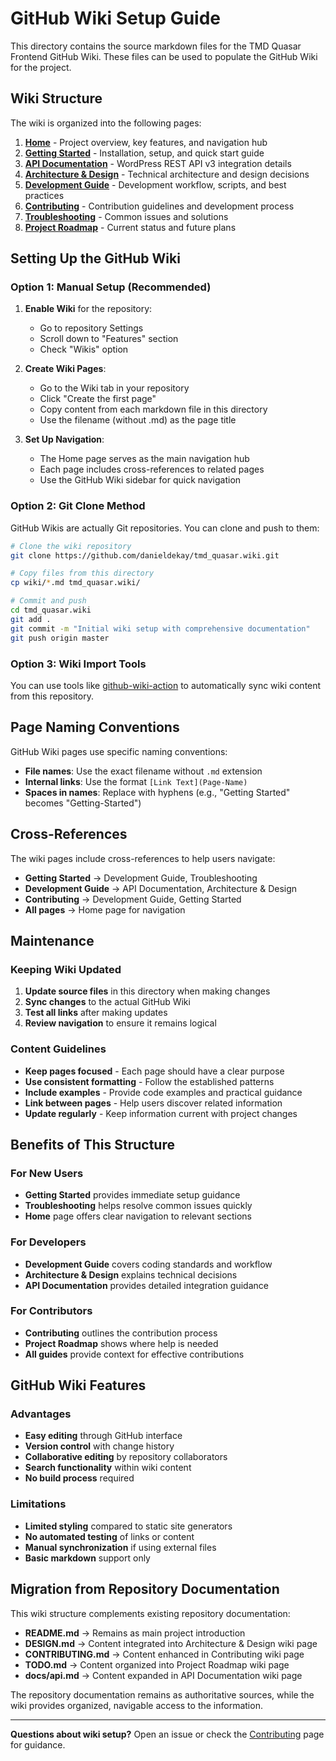 # GitHub Wiki Setup Guide

This directory contains the source markdown files for the TMD Quasar Frontend GitHub Wiki. These files can be used to populate the GitHub Wiki for the project.

## Wiki Structure

The wiki is organized into the following pages:

1. **[Home](Home.md)** - Project overview, key features, and navigation hub
2. **[Getting Started](Getting-Started.md)** - Installation, setup, and quick start guide
3. **[API Documentation](API-Documentation.md)** - WordPress REST API v3 integration details
4. **[Architecture & Design](Architecture-&-Design.md)** - Technical architecture and design decisions
5. **[Development Guide](Development-Guide.md)** - Development workflow, scripts, and best practices
6. **[Contributing](Contributing.md)** - Contribution guidelines and development process
7. **[Troubleshooting](Troubleshooting.md)** - Common issues and solutions
8. **[Project Roadmap](Project-Roadmap.md)** - Current status and future plans

## Setting Up the GitHub Wiki

### Option 1: Manual Setup (Recommended)

1. **Enable Wiki** for the repository:
   - Go to repository Settings
   - Scroll down to "Features" section
   - Check "Wikis" option

2. **Create Wiki Pages**:
   - Go to the Wiki tab in your repository
   - Click "Create the first page"
   - Copy content from each markdown file in this directory
   - Use the filename (without .md) as the page title

3. **Set Up Navigation**:
   - The Home page serves as the main navigation hub
   - Each page includes cross-references to related pages
   - Use the GitHub Wiki sidebar for quick navigation

### Option 2: Git Clone Method

GitHub Wikis are actually Git repositories. You can clone and push to them:

```bash
# Clone the wiki repository
git clone https://github.com/danieldekay/tmd_quasar.wiki.git

# Copy files from this directory
cp wiki/*.md tmd_quasar.wiki/

# Commit and push
cd tmd_quasar.wiki
git add .
git commit -m "Initial wiki setup with comprehensive documentation"
git push origin master
```

### Option 3: Wiki Import Tools

You can use tools like [github-wiki-action](https://github.com/marketplace/actions/github-wiki-action) to automatically sync wiki content from this repository.

## Page Naming Conventions

GitHub Wiki pages use specific naming conventions:

- **File names**: Use the exact filename without `.md` extension
- **Internal links**: Use the format `[Link Text](Page-Name)` 
- **Spaces in names**: Replace with hyphens (e.g., "Getting Started" becomes "Getting-Started")

## Cross-References

The wiki pages include cross-references to help users navigate:

- **Getting Started** → Development Guide, Troubleshooting
- **Development Guide** → API Documentation, Architecture & Design
- **Contributing** → Development Guide, Getting Started
- **All pages** → Home page for navigation

## Maintenance

### Keeping Wiki Updated

1. **Update source files** in this directory when making changes
2. **Sync changes** to the actual GitHub Wiki
3. **Test all links** after making updates
4. **Review navigation** to ensure it remains logical

### Content Guidelines

- **Keep pages focused** - Each page should have a clear purpose
- **Use consistent formatting** - Follow the established patterns
- **Include examples** - Provide code examples and practical guidance
- **Link between pages** - Help users discover related information
- **Update regularly** - Keep information current with project changes

## Benefits of This Structure

### For New Users
- **Getting Started** provides immediate setup guidance
- **Troubleshooting** helps resolve common issues quickly
- **Home** page offers clear navigation to relevant sections

### For Developers
- **Development Guide** covers coding standards and workflow
- **Architecture & Design** explains technical decisions
- **API Documentation** provides detailed integration guidance

### For Contributors
- **Contributing** outlines the contribution process
- **Project Roadmap** shows where help is needed
- **All guides** provide context for effective contributions

## GitHub Wiki Features

### Advantages
- **Easy editing** through GitHub interface
- **Version control** with change history
- **Collaborative editing** by repository collaborators
- **Search functionality** within wiki content
- **No build process** required

### Limitations
- **Limited styling** compared to static site generators
- **No automated testing** of links or content
- **Manual synchronization** if using external files
- **Basic markdown** support only

## Migration from Repository Documentation

This wiki structure complements existing repository documentation:

- **README.md** → Remains as main project introduction
- **DESIGN.md** → Content integrated into Architecture & Design wiki page
- **CONTRIBUTING.md** → Content enhanced in Contributing wiki page
- **TODO.md** → Content organized into Project Roadmap wiki page
- **docs/api.md** → Content expanded in API Documentation wiki page

The repository documentation remains as authoritative sources, while the wiki provides organized, navigable access to the information.

---

**Questions about wiki setup?** Open an issue or check the [Contributing](Contributing.md) page for guidance.